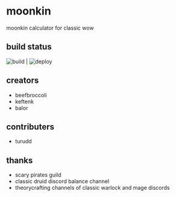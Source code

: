 # moonkin

moonkin calculator for classic wow 

## build status

![build](https://github.com/ultrabis/moonkin/workflows/CI/badge.svg) | ![deploy](https://github.com/ultrabis/moonkin/workflows/Publish%20to%20github%20pages/badge.svg)

## creators

  - beefbroccoli
  - keftenk
  - balor

## contributers

 - turudd

## thanks 

 - scary pirates guild
 - classic druid discord balance channel
 - theorycrafting channels of classic warlock and mage discords
